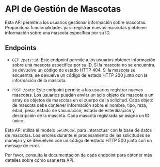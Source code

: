 # API de Gestión de Mascotas

Esta API permite a los usuarios gestionar información sobre mascotas. Proporciona funcionalidades para registrar nuevas mascotas y obtener información sobre una mascota específica por su ID.

## Endpoints

- `GET /pet/:id`: Este endpoint permite a los usuarios obtener información sobre una mascota específica por su ID. Si la mascota no se encuentra, se devuelve un código de estado HTTP 404. Si la mascota se encuentra, se devuelve un código de estado HTTP 200 junto con la información de la mascota.

- `POST /pets`: Este endpoint permite a los usuarios registrar nuevas mascotas. Los usuarios pueden enviar un solo objeto de mascota o un array de objetos de mascotas en el cuerpo de la solicitud. Cada objeto de mascota debe contener información sobre el nombre, tipo, raza, edad, peso, estado de vacunación, estado de esterilización y descripción de la mascota. Cada mascota registrada se asigna un ID único.

Esta API utiliza el modelo `petsModel` para interactuar con la base de datos de mascotas. Los errores durante el procesamiento de las solicitudes se manejan y se devuelven con un código de estado HTTP 500 junto con un mensaje de error.

Por favor, consulta la documentación de cada endpoint para obtener más detalles sobre cómo usar esta API.
